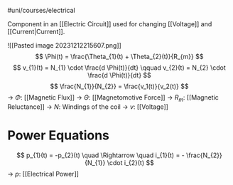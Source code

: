 #uni/courses/electrical 

Component in an [[Electric Circuit]] used for changing [[Voltage]] and [[Current|Current]].

![[Pasted image 20231212215607.png]]
$$
\Phi(t) = \frac{\Theta_{1}(t) + \Theta_{2}(t)}{R_{m}}
$$
$$
v_{1}(t) = N_{1} \cdot \frac{d \Phi(t)}{dt} \qquad v_{2}(t) = N_{2} \cdot \frac{d \Phi(t)}{dt}
$$
$$
\frac{N_{1}}{N_{2}} = \frac{v_1(t)}{v_2(t)}
$$
-> $\Phi$: [[Magnetic Flux]]
-> $\Theta$: [[Magnetomotive Force]]
-> $R_{m}$: [[Magnetic Reluctance]]
-> $N$: Windings of the coil
-> $v$: [[Voltage]]

# Power Equations

$$
p_{1}(t) = -p_{2}(t) \quad \Rightarrow \quad i_{1}(t) = - \frac{N_{2}}{N_{1}} \cdot i_{2}(t)
$$
-> $p$: [[Electrical Power]]
